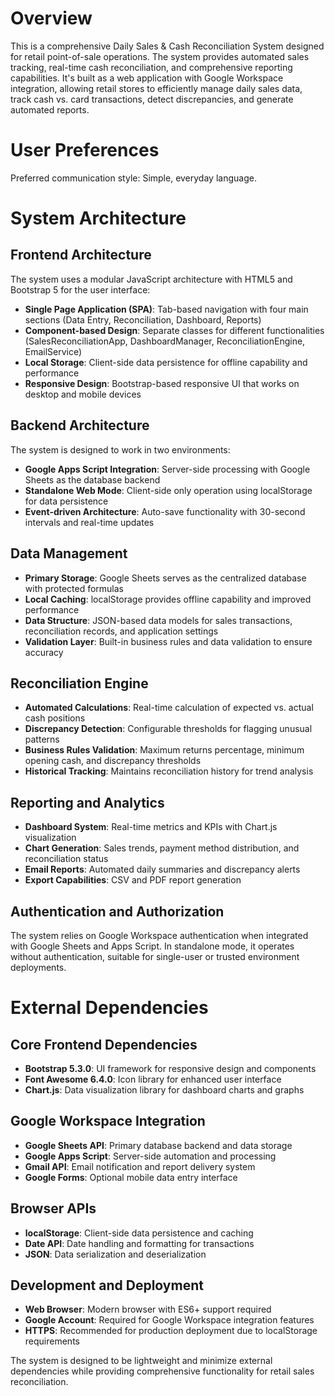 # Overview

This is a comprehensive Daily Sales & Cash Reconciliation System designed for retail point-of-sale operations. The system provides automated sales tracking, real-time cash reconciliation, and comprehensive reporting capabilities. It's built as a web application with Google Workspace integration, allowing retail stores to efficiently manage daily sales data, track cash vs. card transactions, detect discrepancies, and generate automated reports.

# User Preferences

Preferred communication style: Simple, everyday language.

# System Architecture

## Frontend Architecture
The system uses a modular JavaScript architecture with HTML5 and Bootstrap 5 for the user interface:
- **Single Page Application (SPA)**: Tab-based navigation with four main sections (Data Entry, Reconciliation, Dashboard, Reports)
- **Component-based Design**: Separate classes for different functionalities (SalesReconciliationApp, DashboardManager, ReconciliationEngine, EmailService)
- **Local Storage**: Client-side data persistence for offline capability and performance
- **Responsive Design**: Bootstrap-based responsive UI that works on desktop and mobile devices

## Backend Architecture
The system is designed to work in two environments:
- **Google Apps Script Integration**: Server-side processing with Google Sheets as the database backend
- **Standalone Web Mode**: Client-side only operation using localStorage for data persistence
- **Event-driven Architecture**: Auto-save functionality with 30-second intervals and real-time updates

## Data Management
- **Primary Storage**: Google Sheets serves as the centralized database with protected formulas
- **Local Caching**: localStorage provides offline capability and improved performance
- **Data Structure**: JSON-based data models for sales transactions, reconciliation records, and application settings
- **Validation Layer**: Built-in business rules and data validation to ensure accuracy

## Reconciliation Engine
- **Automated Calculations**: Real-time calculation of expected vs. actual cash positions
- **Discrepancy Detection**: Configurable thresholds for flagging unusual patterns
- **Business Rules Validation**: Maximum returns percentage, minimum opening cash, and discrepancy thresholds
- **Historical Tracking**: Maintains reconciliation history for trend analysis

## Reporting and Analytics
- **Dashboard System**: Real-time metrics and KPIs with Chart.js visualization
- **Chart Generation**: Sales trends, payment method distribution, and reconciliation status
- **Email Reports**: Automated daily summaries and discrepancy alerts
- **Export Capabilities**: CSV and PDF report generation

## Authentication and Authorization
The system relies on Google Workspace authentication when integrated with Google Sheets and Apps Script. In standalone mode, it operates without authentication, suitable for single-user or trusted environment deployments.

# External Dependencies

## Core Frontend Dependencies
- **Bootstrap 5.3.0**: UI framework for responsive design and components
- **Font Awesome 6.4.0**: Icon library for enhanced user interface
- **Chart.js**: Data visualization library for dashboard charts and graphs

## Google Workspace Integration
- **Google Sheets API**: Primary database backend and data storage
- **Google Apps Script**: Server-side automation and processing
- **Gmail API**: Email notification and report delivery system
- **Google Forms**: Optional mobile data entry interface

## Browser APIs
- **localStorage**: Client-side data persistence and caching
- **Date API**: Date handling and formatting for transactions
- **JSON**: Data serialization and deserialization

## Development and Deployment
- **Web Browser**: Modern browser with ES6+ support required
- **Google Account**: Required for Google Workspace integration features
- **HTTPS**: Recommended for production deployment due to localStorage requirements

The system is designed to be lightweight and minimize external dependencies while providing comprehensive functionality for retail sales reconciliation.